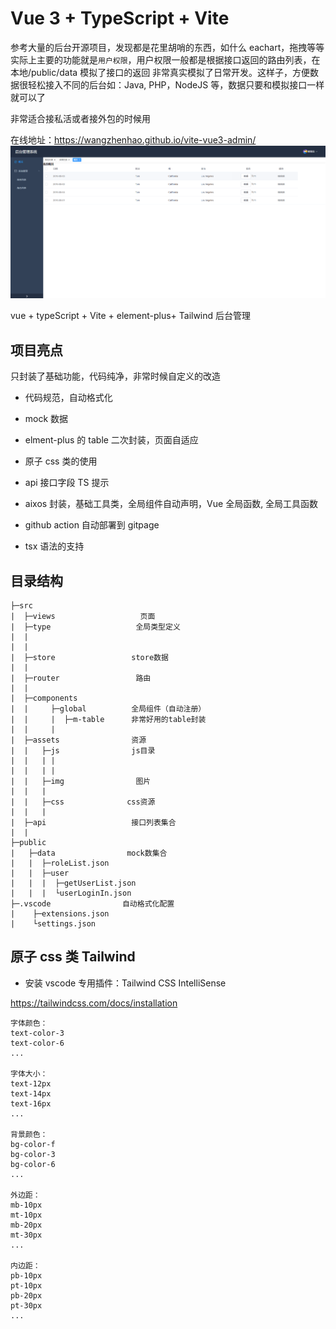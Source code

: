 # Vue 3 + TypeScript + Vite

参考大量的后台开源项目，发现都是花里胡哨的东西，如什么 eachart，拖拽等等
实际上主要的功能就是`用户权限`，用户权限一般都是根据接口返回的路由列表，在本地/public/data 模拟了接口的返回
非常真实模拟了日常开发。这样子，方便数据很轻松接入不同的后台如：Java, PHP，NodeJS 等，数据只要和模拟接口一样就可以了

非常适合接私活或者接外包的时候用

在线地址：https://wangzhenhao.github.io/vite-vue3-admin/
![demo](https://raw.githubusercontent.com/WangZhenHao/vite-vue3-admin/master/public/img/1.jpg)

vue + typeScript + Vite + element-plus+ Tailwind 后台管理

## 项目亮点

只封装了基础功能，代码纯净，非常时候自定义的改造

-   代码规范，自动格式化

-   mock 数据

-   elment-plus 的 table 二次封装，页面自适应

-   原子 css 类的使用

-   api 接口字段 TS 提示

-   aixos 封装，基础工具类，全局组件自动声明，Vue 全局函数, 全局工具函数

-   github action 自动部署到 gitpage

-   tsx 语法的支持

## 目录结构

```
├─src
|  ├─views                   页面
|  ├─type                   全局类型定义
|  |
|  |
|  ├─store                 store数据
|  |
|  ├─router                 路由
|  |
|  ├─components
|  |     ├─global          全局组件（自动注册）
|  |     |  ├─m-table      非常好用的table封装
|  |     |
|  ├─assets                资源
|  |   ├─js                js目录
|  |   | |
|  |   | |
|  |   ├─img                图片
|  |   |
|  |   ├─css              css资源
|  |   |
|  ├─api                   接口列表集合
|  |
├─public
|   ├─data                mock数集合
|   |  ├─roleList.json
|   |  ├─user
|   |  |  ├─getUserList.json
|   |  |  └userLoginIn.json
├─.vscode                自动格式化配置
|    ├─extensions.json
|    └settings.json
```

## 原子 css 类 Tailwind

-   安装 vscode 专用插件：Tailwind CSS IntelliSense

https://tailwindcss.com/docs/installation

```
字体颜色：
text-color-3
text-color-6
...

字体大小：
text-12px
text-14px
text-16px
...

背景颜色：
bg-color-f
bg-color-3
bg-color-6
...

外边距：
mb-10px
mt-10px
mb-20px
mt-30px
...

内边距：
pb-10px
pt-10px
pb-20px
pt-30px
...

```

